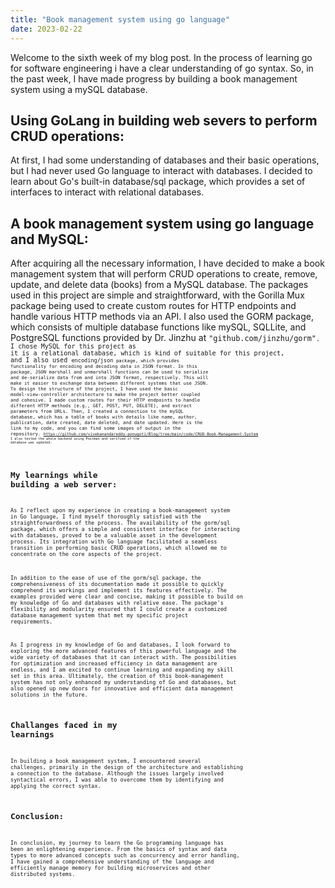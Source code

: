 ```yaml
---
title: "Book management system using go language"
date: 2023-02-22
---
```


Welcome to the sixth week of my blog post. In the process of learning go for software engineering i have a clear understanding of go syntax. So, in the past week, I have made progress by building a book management system using a mySQL database.

## Using GoLang in building web severs to perform CRUD operations:
At first, I had some understanding of databases and their basic operations, but I had never used Go language to interact with databases. I decided to learn about Go's built-in database/sql package, which provides a set of interfaces to interact with relational databases.

## A book management system using go language and MySQL:
After acquiring all the necessary information, I have decided to make a book management system that will perform CRUD operations to create, remove, update, and delete data (books) from a MySQL database. The packages used in this project are simple and straightforward, with the Gorilla Mux package being used to create custom routes for HTTP endpoints and handle various HTTP methods via an API. I also used the GORM package, which consists of multiple database functions like mySQL, SQLLite, and PostgreSQL functions provided by Dr. Jinzhu at <code>"github.com/jinzhu/gorm"<code>. I chose MySQL for this project as it is a relational database, which is kind of suitable for this project, and I also used <code>encoding/json<code> package, which provides functionality for encoding and decoding data in JSON format. In this package, JSON marshall and unmarshall functions can be used to serialize and de-serialize data from and into JSON format, respectively. This will make it easier to exchange data between different systems that use JSON. To design the structure of the project, I have used the basic model-view-controller architecture to make the project better coupled and cohesive. I made custom routes for their HTTP endpoints to handle different HTTP methods (e.g., GET, POST, PUT, DELETE), and extract parameters from URLs. Then, I created a connection to the mySQL database, which has a table of books with details like name, author, publication, date created, date deleted, and date updated. Here is the link to my code, and you can find some images of output in the repository. 
<code>https://github.com/vivekanandareddy-ponugoti/Blog/tree/main/code/CRUD-Book-Management-System<code> 
I also tested the whole backend using Postman and verified if the database was updated.

## My learnings while building a web server:
As I reflect upon my experience in creating a book-management system in Go language, I find myself thoroughly satisfied with the straightforwardness of the process. The availability of the gorm/sql package, which offers a simple and consistent interface for interacting with databases, proved to be a valuable asset in the development process. Its integration with Go language facilitated a seamless transition in performing basic CRUD operations, which allowed me to concentrate on the core aspects of the project.

In addition to the ease of use of the gorm/sql package, the comprehensiveness of its documentation made it possible to quickly comprehend its workings and implement its features effectively. The examples provided were clear and concise, making it possible to build on my knowledge of Go and databases with relative ease. The package's flexibility and modularity ensured that I could create a customized database management system that met my specific project requirements.

As I progress in my knowledge of Go and databases, I look forward to exploring the more advanced features of this powerful language and the wide variety of databases that it can interact with. The possibilities for optimization and increased efficiency in data management are endless, and I am excited to continue learning and expanding my skill set in this area. Ultimately, the creation of this book-management system has not only enhanced my understanding of Go and databases, but also opened up new doors for innovative and efficient data management solutions in the future.

## Challanges faced in my learnings
In building a book management system, I encountered several challenges, primarily in the design of the architecture and establishing a connection to the database. Although the issues largely involved syntactical errors, I was able to overcome them by identifying and applying the correct syntax.

## Conclusion:
In conclusion, my journey to learn the Go programming language has been an enlightening experience. From the basics of syntax and data types to more advanced concepts such as concurrency and error handling, I have gained a comprehensive understanding of the language and efficiently manage memory for building microservices and other distributed systems.
